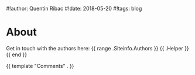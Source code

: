 #!author: Quentin Ribac
#!date: 2018-05-20
#!tags: blog

# About

Get in touch with the authors here:
{{ range .Siteinfo.Authors }}
	{{ .Helper }}
{{ end }}

{{ template "Comments" . }}
